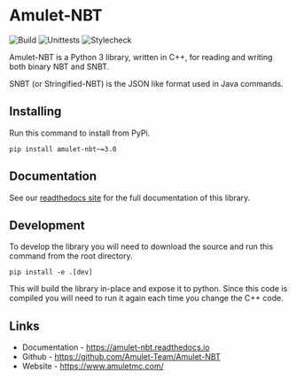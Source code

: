 # Amulet-NBT

![Build](../../workflows/Build/badge.svg)
![Unittests](../../workflows/Unittests/badge.svg?event=push)
![Stylecheck](../../workflows/Stylecheck/badge.svg?event=push)

Amulet-NBT is a Python 3 library, written in C++, for reading and writing both binary NBT and SNBT.

SNBT (or Stringified-NBT) is the JSON like format used in Java commands.

## Installing

Run this command to install from PyPi.

`pip install amulet-nbt~=3.0`

## Documentation

See our [readthedocs site](https://amulet-nbt.readthedocs.io) for the full documentation of this library.

## Development

To develop the library you will need to download the source and run this command from the root directory.

`pip install -e .[dev]`

This will build the library in-place and expose it to python.
Since this code is compiled you will need to run it again each time you change the C++ code.

## Links
- Documentation - https://amulet-nbt.readthedocs.io
- Github - https://github.com/Amulet-Team/Amulet-NBT
- Website - https://www.amuletmc.com/
